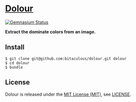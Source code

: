 [Dolour]
========

[![Gemnasium Status][Gemnasium Status]][Gemnasium]

**Extract the dominate colors from an image.**

Install
-------

    $ git clone git@github.com:bitaculous/dolour.git dolour
    $ cd dolour
    $ bundle

License
-------

Dolour is released under the [MIT License (MIT)], see [LICENSE].

[Dolour]: https://bitaculous.github.io/dolour/ "Extract the dominate colors from an image."
[Gemnasium]: https://gemnasium.com/bitaculous/dolour "Dolour at Gemnasium"
[Gemnasium Status]: https://img.shields.io/gemnasium/bitaculous/dolour.svg?style=flat "Gemnasium Status"
[LICENSE]: https://raw.githubusercontent.com/bitaculous/dolour/master/LICENSE "License"
[MIT License (MIT)]: http://opensource.org/licenses/MIT "The MIT License (MIT)"